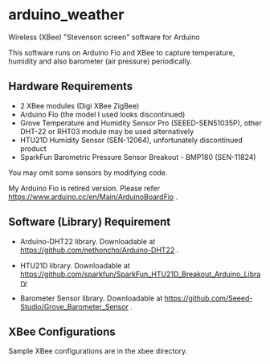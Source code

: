 # arduino_weather
Wireless (XBee) "Stevenson screen" software for Arduino

This software runs on Arduino Fio and XBee to capture temperature, humidity and also barometer (air pressure) periodically.

## Hardware Requirements

- 2 XBee modules (Digi XBee ZigBee)
- Arduino Fio (the model I used looks discontinued)
- Grove Temperature and Humidity Sensor Pro (SEEED-SEN51035P), other DHT-22 or RHT03 module may be used alternatively
- HTU21D Humidity Sensor (SEN-12064), unfortunately discontinued product
- SparkFun Barometric Pressure Sensor Breakout - BMP180 (SEN-11824)

You may omit some sensors by modifying code.

My Arduino Fio is retired version.  Please refer https://www.arduino.cc/en/Main/ArduinoBoardFio .

## Software (Library) Requirement

- Arduino-DHT22 library.  Downloadable at https://github.com/nethoncho/Arduino-DHT22 .

- HTU21D library.  Downloadable at https://github.com/sparkfun/SparkFun_HTU21D_Breakout_Arduino_Library

- Barometer Sensor library.  Downloadable at https://github.com/Seeed-Studio/Grove_Barometer_Sensor .

## XBee Configurations

Sample XBee configurations are in the xbee directory.
